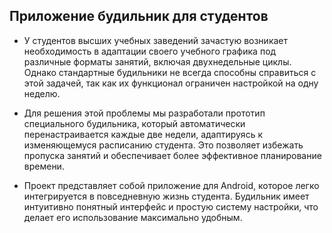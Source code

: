 ## Приложение будильник для студентов 

- У студентов высших учебных заведений зачастую возникает необходимость в адаптации своего учебного графика под различные форматы занятий, включая двухнедельные циклы. Однако стандартные будильники не всегда способны справиться с этой задачей, так как их функционал ограничен настройкой на одну неделю.

- Для решения этой проблемы мы разработали прототип специального будильника, который автоматически перенастраивается каждые две недели, адаптируясь к изменяющемуся расписанию студента. Это позволяет избежать пропуска занятий и обеспечивает более эффективное планирование времени.

- Проект представляет собой приложение для Android, которое легко интегрируется в повседневную жизнь студента. Будильник имеет интуитивно понятный интерфейс и простую систему настройки, что делает его использование максимально удобным.

